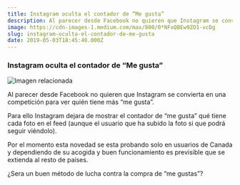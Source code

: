 ```yaml
---
title: Instagram oculta el contador de “Me gusta”
description: Al parecer desde Facebook no quieren que Instagram se convierta en una competición para ver quién tiene más “me gusta”.
image: https://cdn-images-1.medium.com/max/800/0*NFxQBEw9ZO1-vcDg
slug: instagram-oculta-el-contador-de-me-gusta
date: 2019-05-03T18:45:48.000Z
---
```


### Instagram oculta el contador de “Me gusta”

![Imagen relacionada](https://cdn-images-1.medium.com/max/800/0*NFxQBEw9ZO1-vcDg)

Al parecer desde Facebook no quieren que Instagram se convierta en una competición para ver quién tiene más “me gusta”.

Para ello Instagram dejara de mostrar el contador de “me gusta” qué tiene cada foto en el feed (aunque el usuario que ha subido la foto si que podrá seguir viéndolo).

Por el momento esta novedad se esta probando solo en usuarios de Canada y dependiendo de su acogida y buen funcionamiento es previsible que se extienda al resto de países.

¿Sera un buen método de lucha contra la compra de “me gustas”?
